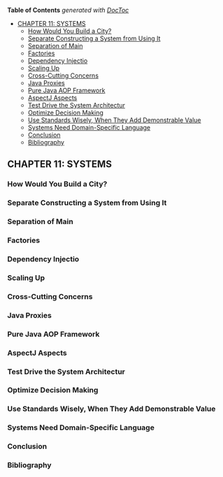 <!-- START doctoc generated TOC please keep comment here to allow auto update -->
<!-- DON'T EDIT THIS SECTION, INSTEAD RE-RUN doctoc TO UPDATE -->
**Table of Contents**  *generated with [DocToc](https://github.com/thlorenz/doctoc)*

- [CHAPTER 11: SYSTEMS](#chapter-11-systems)
  - [How Would You Build a City?](#how-would-you-build-a-city)
  - [Separate Constructing a System from Using It](#separate-constructing-a-system-from-using-it)
  - [Separation of Main](#separation-of-main)
  - [Factories](#factories)
  - [Dependency Injectio](#dependency-injectio)
  - [Scaling Up](#scaling-up)
  - [Cross-Cutting Concerns](#cross-cutting-concerns)
  - [Java Proxies](#java-proxies)
  - [Pure Java AOP Framework](#pure-java-aop-framework)
  - [AspectJ Aspects](#aspectj-aspects)
  - [Test Drive the System Architectur](#test-drive-the-system-architectur)
  - [Optimize Decision Making](#optimize-decision-making)
  - [Use Standards Wisely, When They Add Demonstrable Value](#use-standards-wisely-when-they-add-demonstrable-value)
  - [Systems Need Domain-Specific Language](#systems-need-domain-specific-language)
  - [Conclusion](#conclusion)
  - [Bibliography](#bibliography)

<!-- END doctoc generated TOC please keep comment here to allow auto update -->


## CHAPTER 11: SYSTEMS

### How Would You Build a City?
### Separate Constructing a System from Using It
### Separation of Main
### Factories
### Dependency Injectio
### Scaling Up
### Cross-Cutting Concerns
### Java Proxies
### Pure Java AOP Framework
### AspectJ Aspects
### Test Drive the System Architectur
### Optimize Decision Making
### Use Standards Wisely, When They Add Demonstrable Value
### Systems Need Domain-Specific Language
### Conclusion
### Bibliography

<!-- ////////////////////////////////////////////////////////  -->
<!-- ////////////////////////////////////////////////////////  -->
<!-- ////////////////////////////////////////////////////////  -->
